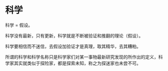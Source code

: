 # 科学

科学 = 假设。

科学没有最新，只有更新，科学就是不断被验证和推翻的理论（假设）。

科学要相信而不迷信，去假设加验证才是真理，取其精华，去其糟粕。

所谓的科学和科学名称只是科学家们对某一事物最新研究发现的所作出的定义，科学家其实就类似于探险家，都是探索未知，称之为探迷家也未尝不可。